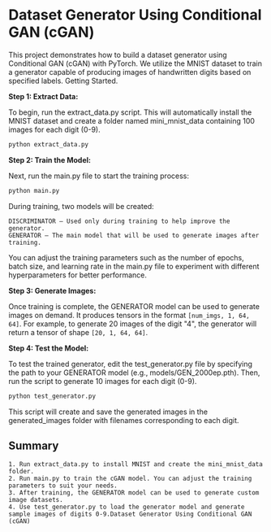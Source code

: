 # Dataset Generator Using Conditional GAN (cGAN)

This project demonstrates how to build a dataset generator using Conditional GAN (cGAN) with PyTorch. We utilize the MNIST dataset to train a generator capable of producing images of handwritten digits based on specified labels.
Getting Started.

**Step 1: Extract Data:**

To begin, run the extract_data.py script. This will automatically install the MNIST dataset and create a folder named mini_mnist_data containing 100 images for each digit (0-9).

```bash
python extract_data.py
```

**Step 2: Train the Model:**

Next, run the main.py file to start the training process:

```bash
python main.py
```

During training, two models will be created:

    DISCRIMINATOR – Used only during training to help improve the generator.
    GENERATOR – The main model that will be used to generate images after training.

You can adjust the training parameters such as the number of epochs, batch size, and learning rate in the main.py file to experiment with different hyperparameters for better performance.

**Step 3: Generate Images:**

Once training is complete, the GENERATOR model can be used to generate images on demand. It produces tensors in the format `[num_imgs, 1, 64, 64]`. For example, to generate 20 images of the digit "4", the generator will return a tensor of shape `[20, 1, 64, 64]`.

**Step 4: Test the Model:**

To test the trained generator, edit the test_generator.py file by specifying the path to your GENERATOR model (e.g., models/GEN_2000ep.pth). Then, run the script to generate 10 images for each digit (0-9).

```bash
python test_generator.py
```

This script will create and save the generated images in the generated_images folder with filenames corresponding to each digit.

## Summary

    1. Run extract_data.py to install MNIST and create the mini_mnist_data folder.
    2. Run main.py to train the cGAN model. You can adjust the training parameters to suit your needs.
    3. After training, the GENERATOR model can be used to generate custom image datasets.
    4. Use test_generator.py to load the generator model and generate sample images of digits 0-9.Dataset Generator Using Conditional GAN (cGAN)
